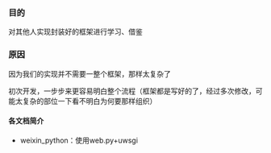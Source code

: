 ### 目的

对其他人实现封装好的框架进行学习、借鉴

### 原因

因为我们的实现并不需要一整个框架，那样太复杂了

初次开发，一步步来更容易明白整个流程（框架都是写好的了，经过多次修改，可能太复杂的部位一下看不明白为何要那样组织）

#### 各文档简介

* weixin_python：使用web.py+uwsgi

